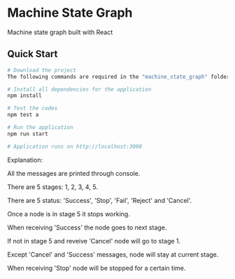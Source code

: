 # Machine State Graph
Machine state graph built with React

## Quick Start

```bash
# Download the project 
The following commands are required in the "machine_state_graph" folder.

# Install all dependencies for the application
npm install

# Test the codes
npm test a

# Run the application
npm run start

# Application runs on http://localhost:3000
```
Explanation:

All the messages are printed through console.

There are 5 stages: 1, 2, 3, 4, 5. 

There are 5 status: 'Success', 'Stop', 'Fail', 'Reject' and 'Cancel'.  

Once a node is in stage 5 it stops working.  

When receiving 'Success' the node goes to next stage.

If not in stage 5 and reveive 'Cancel' node will go to stage 1.

Except 'Cancel' and 'Success' messages, node will stay at current stage.

When receiving 'Stop' node will be stopped for a certain time.